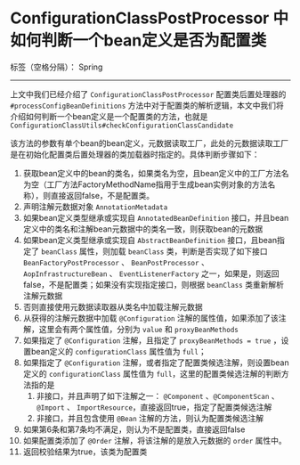 # ConfigurationClassPostProcessor 中如何判断一个bean定义是否为配置类

标签（空格分隔）： Spring

---

上文中我们已经介绍了 `ConfigurationClassPostProcessor` 配置类后置处理器的 `#processConfigBeanDefinitions` 方法中对于配置类的解析逻辑，本文中我们将介绍如何判断一个bean定义是一个配置类的方法，也就是 `ConfigurationClassUtils#checkConfigurationClassCandidate`

该方法的参数有单个bean的bean定义，元数据读取工厂，此处的元数据读取工厂是在初始化配置类后置处理器的类加载器时指定的。具体判断步骤如下：

1. 获取bean定义中的bean的类名，如果类名为空，且bean定义中的工厂方法名为空（工厂方法FactoryMethodName指用于生成bean实例对象的方法名称），则直接返回false，不是配置类。
2. 声明注解元数据对象 `AnnotationMetadata`
2. 如果bean定义类型继承或实现自 `AnnotatedBeanDefinition` 接口，并且bean定义中的类名和注解bean元数据中的类名一致，则获取bean的元数据
3. 如果bean定义类型继承或实现自 `AbstractBeanDefinition` 接口，且bean指定了 `beanClass` 属性，则加载 `beanClass` 类，判断是否实现了如下接口 `BeanFactoryPostProcessor` 、 `BeanPostProcessor` 、 `AopInfrastructureBean` 、 `EventListenerFactory` 之一，如果是，则返回false，不是配置类；如果没有实现指定接口，则根据 `beanClass` 类重新解析注解元数据
4. 否则直接使用元数据读取器从类名中加载注解元数据
5. 从获得的注解元数据中加载 `@Configuration` 注解的属性值，如果添加了该注解，这里会有两个属性值，分别为 `value` 和 `proxyBeanMethods`
6. 如果指定了 `@Configuration` 注解，且指定了 `proxyBeanMethods = true` ，设置bean定义的 `configurationClass` 属性值为 `full`；
7. 如果指定了 `@Configuration` 注解，或者指定了配置类候选注解，则设置bean定义的 `configurationClass` 属性值为 `full`，这里的配置类候选注解的判断方法指的是
    1. 非接口，并且声明了如下注解之一： `@Component` 、`@ComponentScan` 、 `@Import` 、 `ImportResource`，直接返回true，指定了配置类候选注解
    3. 非接口，并且包含使用 `@Bean` 注解的方法，则认为配置类候选注解
4. 如果第6条和第7条均不满足，则认为不是配置类，直接返回false
5. 如果配置类添加了 `@Order` 注解，将该注解的是放入元数据的 `order` 属性中。
6. 返回校验结果为true，该类为配置类